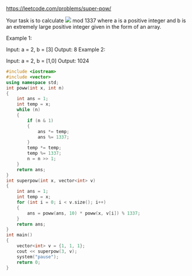 <https://leetcode.com/problems/super-pow/>

Your task is to calculate <img src="http://latex.codecogs.com/gif.latex?a^b" /> mod 1337 where a is a positive integer and b is an extremely large positive integer given in the form of an array.

Example 1:

Input: a = 2, b = [3]
Output: 8
Example 2:

Input: a = 2, b = [1,0]
Output: 1024

```C++
#include <iostream>
#include <vector>
using namespace std;
int poww(int x, int n)
{
    int ans = 1;
    int temp = x;
    while (n)
    {
        if (n & 1)
        {
            ans *= temp;
            ans %= 1337;
        }
        temp *= temp;
        temp %= 1337;
        n = n >> 1;
    }
    return ans;
}
int superpow(int x, vector<int> v)
{
    int ans = 1;
    int temp = x;
    for (int i = 0; i < v.size(); i++)
    {
        ans = poww(ans, 10) * poww(x, v[i]) % 1337;
    }
    return ans;
}
int main()
{
    vector<int> v = {1, 1, 1};
    cout << superpow(3, v);
    system("pause");
    return 0;
}
```
